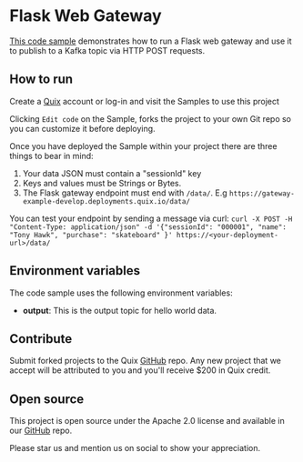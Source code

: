 # Flask Web Gateway

[This code sample](https://github.com/quixio/quix-samples/tree/develop/python/sources/web_api_gateway) demonstrates how to run a Flask web gateway and use it to publish to a Kafka topic via HTTP POST requests.

## How to run

Create a [Quix](https://portal.platform.quix.ai/self-sign-up?xlink=github) account or log-in and visit the Samples to use this project

Clicking `Edit code` on the Sample, forks the project to your own Git repo so you can customize it before deploying.

Once you have deployed the Sample within your project there are three things to bear in mind:

1. Your data JSON must contain a "sessionId" key 
2. Keys and values must be Strings or Bytes.
3. The Flask gateway endpoint must end with `/data/`. E.g `https://gateway-example-develop.deployments.quix.io/data/`

You can test your endpoint by sending a message via curl:
`curl -X POST -H "Content-Type: application/json" -d '{"sessionId": "000001", "name": "Tony Hawk", "purchase": "skateboard" }' https://<your-deployment-url>/data/
`

## Environment variables

The code sample uses the following environment variables:

- **output**: This is the output topic for hello world data.

## Contribute

Submit forked projects to the Quix [GitHub](https://github.com/quixio/quix-samples) repo. Any new project that we accept will be attributed to you and you'll receive $200 in Quix credit.

## Open source

This project is open source under the Apache 2.0 license and available in our [GitHub](https://github.com/quixio/quix-samples) repo.

Please star us and mention us on social to show your appreciation.